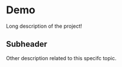 # Demo

Long description of the project!


##  Subheader

Other description related to this specifc topic.